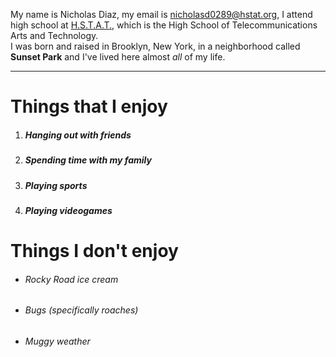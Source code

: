 My name is Nicholas Diaz, my email is nicholasd0289@hstat.org, I attend high school at [H.S.T.A.T.](http://www.hstat.org/), which is the High School of Telecommunications Arts and Technology.  
I was born and raised in Brooklyn, New York, in a neighborhood called **Sunset Park** and I've lived here almost _all_ of my life.

---
# Things that I enjoy
 
1. ##### Hanging out with friends
2. ##### Spending time with my family
3. ##### Playing sports
4. ##### Playing videogames

# Things I don't enjoy
* ###### Rocky Road ice cream
* ###### Bugs (specifically roaches)
* ###### Muggy weather